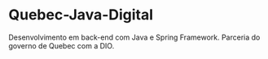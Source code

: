 # Quebec-Java-Digital
Desenvolvimento em back-end com Java e Spring Framework. Parceria do governo de Quebec com a DIO.
